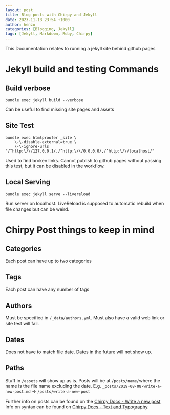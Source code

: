 ```yaml
---
layout: post
title: Blog posts with Chirpy and Jekyll
date: 2023-11-18 23:54 +1000
author: henzo
categories: [Blogging, Jekyll]
tags: [Jekyll, Markdown, Ruby, Chirpy]
---
```


This Documentation relates to running a jekyll site behind github pages
# Jekyll build and testing Commands
## Build verbose
```shell
bundle exec jekyll build --verbose
```
Can be useful to find missing site pages and assets

## Site Test
```shell
bundle exec htmlproofer _site \
    \-\-disable-external=true \
    \-\-ignore-urls "/^http:\/\/127.0.0.1/,/^http:\/\/0.0.0.0/,/^http:\/\/localhost/"
```
Used to find broken links. Cannot publish to github pages without passing this test, but it can be disabled in the workflow.

## Local Serving
```shell
bundle exec jekyll serve --livereload
```
Run server on localhost. LiveReload is supposed to automatic rebuild when file changes but can be weird.

# Chirpy Post things to keep in mind
## Categories
Each post can have up to two categories
## Tags
Each post can have any number of tags
## Authors
Must be specified in  `/_data/authors.yml`. Must also have a valid web link or site test will fail.
## Dates
Does not have to match file date. Dates in the future will not show up.
## Paths
Stuff in `/assets` will show up as is. Posts will be at `/posts/name/`where the name is the file name excluding the date. 
E.g. `_posts/2019-08-08-write-a-new-post.md` -> `/posts/write-a-new-post`

Further info on posts can be found on the [Chirpy Docs - Write a new post](https://chirpy.cotes.page/posts/write-a-new-post/)
Info on syntax can be found on [Chirpy Docs - Text and Typography](https://chirpy.cotes.page/posts/text-and-typography/)

